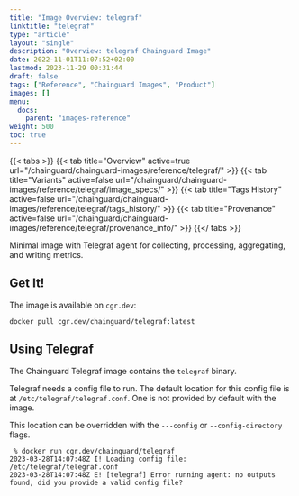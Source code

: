 ```yaml
---
title: "Image Overview: telegraf"
linktitle: "telegraf"
type: "article"
layout: "single"
description: "Overview: telegraf Chainguard Image"
date: 2022-11-01T11:07:52+02:00
lastmod: 2023-11-29 00:31:44
draft: false
tags: ["Reference", "Chainguard Images", "Product"]
images: []
menu: 
  docs: 
    parent: "images-reference"
weight: 500
toc: true
---
```


{{< tabs >}}
{{< tab title="Overview" active=true url="/chainguard/chainguard-images/reference/telegraf/" >}}
{{< tab title="Variants" active=false url="/chainguard/chainguard-images/reference/telegraf/image_specs/" >}}
{{< tab title="Tags History" active=false url="/chainguard/chainguard-images/reference/telegraf/tags_history/" >}}
{{< tab title="Provenance" active=false url="/chainguard/chainguard-images/reference/telegraf/provenance_info/" >}}
{{</ tabs >}}



<!--overview:start-->
Minimal image with Telegraf agent for collecting, processing, aggregating, and writing metrics.
<!--overview:end-->

<!--getting:start-->
## Get It!
The image is available on `cgr.dev`:

```
docker pull cgr.dev/chainguard/telegraf:latest
```
<!--getting:end-->

<!--body:start-->
## Using Telegraf

The Chainguard Telegraf image contains the `telegraf` binary.

Telegraf needs a config file to run.
The default location for this config file is at `/etc/telegraf/telegraf.conf`.
One is not provided by default with the image.

This location can be overridden with the `---config` or `--config-directory` flags.

```shell
 % docker run cgr.dev/chainguard/telegraf
2023-03-28T14:07:48Z I! Loading config file: /etc/telegraf/telegraf.conf
2023-03-28T14:07:48Z E! [telegraf] Error running agent: no outputs found, did you provide a valid config file?
```
<!--body:end-->

